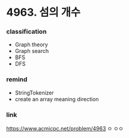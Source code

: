 # 4963. 섬의 개수

### classification
* Graph theory
* Graph search
* BFS
* DFS

### remind
* StringTokenizer
* create an array meaning direction

### link
https://www.acmicpc.net/problem/4963
ㅇ
ㅇㅇ
